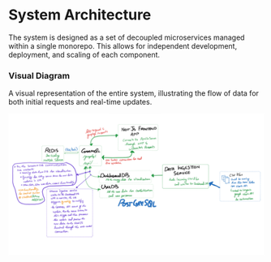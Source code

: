 # System Architecture

The system is designed as a set of decoupled microservices managed within a single monorepo. This allows for independent development, deployment, and scaling of each component.

### Visual Diagram

A visual representation of the entire system, illustrating the flow of data for both initial requests and real-time updates.

![Architecture Diagram](../../../architecture.png)
